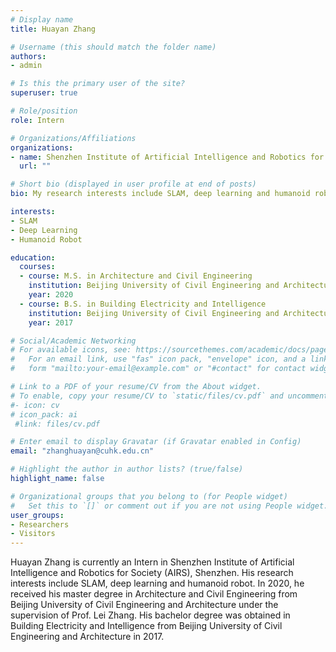```yaml
---
# Display name
title: Huayan Zhang

# Username (this should match the folder name)
authors:
- admin

# Is this the primary user of the site?
superuser: true

# Role/position
role: Intern

# Organizations/Affiliations
organizations:
- name: Shenzhen Institute of Artificial Intelligence and Robotics for Society (AIRS)
  url: ""

# Short bio (displayed in user profile at end of posts)
bio: My research interests include SLAM, deep learning and humanoid robot.

interests:
- SLAM
- Deep Learning
- Humanoid Robot

education:
  courses:
  - course: M.S. in Architecture and Civil Engineering
    institution: Beijing University of Civil Engineering and Architecture
    year: 2020
  - course: B.S. in Building Electricity and Intelligence
    institution: Beijing University of Civil Engineering and Architecture
    year: 2017

# Social/Academic Networking
# For available icons, see: https://sourcethemes.com/academic/docs/page-builder/#icons
#   For an email link, use "fas" icon pack, "envelope" icon, and a link in the
#   form "mailto:your-email@example.com" or "#contact" for contact widget.

# Link to a PDF of your resume/CV from the About widget.
# To enable, copy your resume/CV to `static/files/cv.pdf` and uncomment the lines below.
#- icon: cv
# icon_pack: ai
 #link: files/cv.pdf

# Enter email to display Gravatar (if Gravatar enabled in Config)
email: "zhanghuayan@cuhk.edu.cn"

# Highlight the author in author lists? (true/false)
highlight_name: false

# Organizational groups that you belong to (for People widget)
#   Set this to `[]` or comment out if you are not using People widget.
user_groups:
- Researchers
- Visitors
---
```


Huayan Zhang is currently an Intern in Shenzhen Institute of Artificial Intelligence and Robotics for Society (AIRS), Shenzhen. His research interests include SLAM, deep learning and humanoid robot. In 2020, he received his master degree in Architecture and Civil Engineering from Beijing University of Civil Engineering and Architecture under the supervision of Prof. Lei Zhang. His bachelor degree was obtained in Building Electricity and Intelligence from Beijing University of Civil Engineering and Architecture in 2017.
